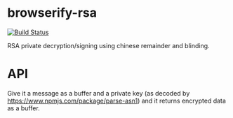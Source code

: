 browserify-rsa
====
[![Build Status](https://travis-ci.org/crypto-browserify/browserify-rsa.svg)](https://travis-ci.org/crypto-browserify/browserify-rsa)

RSA private decryption/signing using chinese remainder and blinding.

API
====

Give it a message as a buffer and a private key (as decoded by https://www.npmjs.com/package/parse-asn1) and it returns
encrypted data as a buffer.
